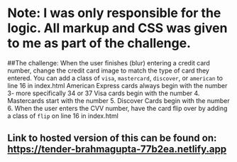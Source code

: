 # Note: I was only responsible for the logic. All markup and CSS was given to me as part of the challenge.


##The challenge:
When the user finishes (blur) entering a credit card number, change the credit card image to match the type of card they entered. You can add a class of `visa`, `mastercard`, `discover`, or `american` to line 16 in index.html
American Express cards always begin with the number 3- more specifically 34 or 37
Visa cards begin with the number 4.
Mastercards start with the number 5.
Discover Cards begin with the number 6.
When the user enters the CVV number, have the card flip over by adding a class of `flip` on line 16 in index.html

## Link to hosted version of this can be found on: https://tender-brahmagupta-77b2ea.netlify.app


